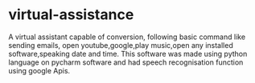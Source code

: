 # virtual-assistance
A virtual assistant capable of conversion, following basic command like sending emails, open youtube,google,play music,open any installed software,speaking date and time.  This software was made using python language on pycharm  software and had  speech recognisation function using google Apis.
